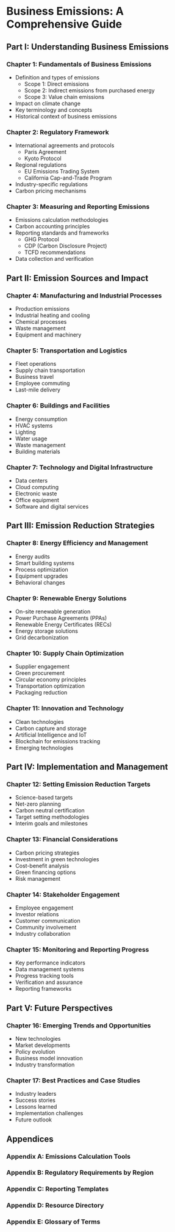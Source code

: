 # Business Emissions: A Comprehensive Guide

## Part I: Understanding Business Emissions

### Chapter 1: Fundamentals of Business Emissions

- Definition and types of emissions
  - Scope 1: Direct emissions
  - Scope 2: Indirect emissions from purchased energy
  - Scope 3: Value chain emissions
- Impact on climate change
- Key terminology and concepts
- Historical context of business emissions

### Chapter 2: Regulatory Framework

- International agreements and protocols
  - Paris Agreement
  - Kyoto Protocol
- Regional regulations
  - EU Emissions Trading System
  - California Cap-and-Trade Program
- Industry-specific regulations
- Carbon pricing mechanisms

### Chapter 3: Measuring and Reporting Emissions

- Emissions calculation methodologies
- Carbon accounting principles
- Reporting standards and frameworks
  - GHG Protocol
  - CDP (Carbon Disclosure Project)
  - TCFD recommendations
- Data collection and verification

## Part II: Emission Sources and Impact

### Chapter 4: Manufacturing and Industrial Processes

- Production emissions
- Industrial heating and cooling
- Chemical processes
- Waste management
- Equipment and machinery

### Chapter 5: Transportation and Logistics

- Fleet operations
- Supply chain transportation
- Business travel
- Employee commuting
- Last-mile delivery

### Chapter 6: Buildings and Facilities

- Energy consumption
- HVAC systems
- Lighting
- Water usage
- Waste management
- Building materials

### Chapter 7: Technology and Digital Infrastructure

- Data centers
- Cloud computing
- Electronic waste
- Office equipment
- Software and digital services

## Part III: Emission Reduction Strategies

### Chapter 8: Energy Efficiency and Management

- Energy audits
- Smart building systems
- Process optimization
- Equipment upgrades
- Behavioral changes

### Chapter 9: Renewable Energy Solutions

- On-site renewable generation
- Power Purchase Agreements (PPAs)
- Renewable Energy Certificates (RECs)
- Energy storage solutions
- Grid decarbonization

### Chapter 10: Supply Chain Optimization

- Supplier engagement
- Green procurement
- Circular economy principles
- Transportation optimization
- Packaging reduction

### Chapter 11: Innovation and Technology

- Clean technologies
- Carbon capture and storage
- Artificial Intelligence and IoT
- Blockchain for emissions tracking
- Emerging technologies

## Part IV: Implementation and Management

### Chapter 12: Setting Emission Reduction Targets

- Science-based targets
- Net-zero planning
- Carbon neutral certification
- Target setting methodologies
- Interim goals and milestones

### Chapter 13: Financial Considerations

- Carbon pricing strategies
- Investment in green technologies
- Cost-benefit analysis
- Green financing options
- Risk management

### Chapter 14: Stakeholder Engagement

- Employee engagement
- Investor relations
- Customer communication
- Community involvement
- Industry collaboration

### Chapter 15: Monitoring and Reporting Progress

- Key performance indicators
- Data management systems
- Progress tracking tools
- Verification and assurance
- Reporting frameworks

## Part V: Future Perspectives

### Chapter 16: Emerging Trends and Opportunities

- New technologies
- Market developments
- Policy evolution
- Business model innovation
- Industry transformation

### Chapter 17: Best Practices and Case Studies

- Industry leaders
- Success stories
- Lessons learned
- Implementation challenges
- Future outlook

## Appendices

### Appendix A: Emissions Calculation Tools

### Appendix B: Regulatory Requirements by Region

### Appendix C: Reporting Templates

### Appendix D: Resource Directory

### Appendix E: Glossary of Terms